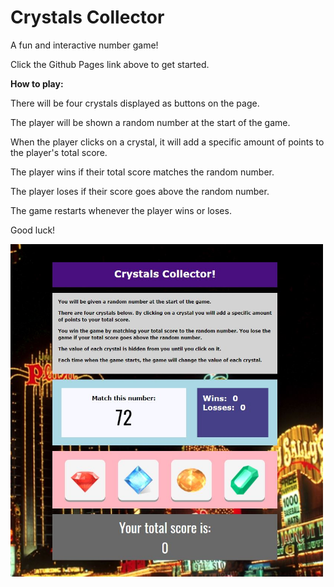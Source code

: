 # Crystals Collector

A fun and interactive number game!

Click the Github Pages link above to get started.

**How to play:**

There will be four crystals displayed as buttons on the page.

The player will be shown a random number at the start of the game.

When the player clicks on a crystal, it will add a specific amount of points to the player's total score.

The player wins if their total score matches the random number.

The player loses if their score goes above the random number.

The game restarts whenever the player wins or loses.

Good luck!

<img src="assets/images/screenshot.JPG" alt="alt text" width="500">
